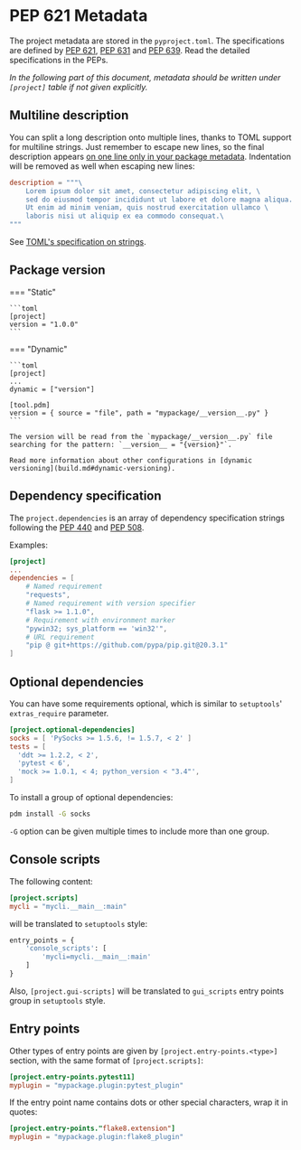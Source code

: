 # PEP 621 Metadata

The project metadata are stored in the `pyproject.toml`. The specifications are defined by [PEP 621], [PEP 631] and [PEP 639]. Read the detailed specifications in the PEPs.

[PEP 621]: https://www.python.org/dev/peps/pep-0621/
[PEP 631]: https://www.python.org/dev/peps/pep-0631/
[PEP 639]: https://www.python.org/dev/peps/pep-0639/

_In the following part of this document, metadata should be written under `[project]` table if not given explicitly._

## Multiline description

You can split a long description onto multiple lines, thanks to TOML support for multiline strings.
Just remember to escape new lines, so the final description appears
[on one line only in your package metadata](https://packaging.python.org/specifications/core-metadata/#summary).
Indentation will be removed as well when escaping new lines:

```toml
description = """\
    Lorem ipsum dolor sit amet, consectetur adipiscing elit, \
    sed do eiusmod tempor incididunt ut labore et dolore magna aliqua. \
    Ut enim ad minim veniam, quis nostrud exercitation ullamco \
    laboris nisi ut aliquip ex ea commodo consequat.\
"""
```

See [TOML's specification on strings](https://toml.io/en/v1.0.0#string).

## Package version

=== "Static"

    ```toml
    [project]
    version = "1.0.0"
    ```

=== "Dynamic"

    ```toml
    [project]
    ...
    dynamic = ["version"]

    [tool.pdm]
    version = { source = "file", path = "mypackage/__version__.py" }
    ```

    The version will be read from the `mypackage/__version__.py` file searching for the pattern: `__version__ = "{version}"`.

    Read more information about other configurations in [dynamic versioning](build.md#dynamic-versioning).

## Dependency specification

The `project.dependencies` is an array of dependency specification strings following the [PEP 440](https://www.python.org/dev/peps/pep-0440/)
and [PEP 508](https://www.python.org/dev/peps/pep-0508/).

Examples:

```toml
[project]
...
dependencies = [
    # Named requirement
    "requests",
    # Named requirement with version specifier
    "flask >= 1.1.0",
    # Requirement with environment marker
    "pywin32; sys_platform == 'win32'",
    # URL requirement
    "pip @ git+https://github.com/pypa/pip.git@20.3.1"
]
```

## Optional dependencies

You can have some requirements optional, which is similar to `setuptools`' `extras_require` parameter.

```toml
[project.optional-dependencies]
socks = [ 'PySocks >= 1.5.6, != 1.5.7, < 2' ]
tests = [
  'ddt >= 1.2.2, < 2',
  'pytest < 6',
  'mock >= 1.0.1, < 4; python_version < "3.4"',
]
```

To install a group of optional dependencies:

```bash
pdm install -G socks
```

`-G` option can be given multiple times to include more than one group.

## Console scripts

The following content:

```toml
[project.scripts]
mycli = "mycli.__main__:main"
```

will be translated to `setuptools` style:

```python
entry_points = {
    'console_scripts': [
        'mycli=mycli.__main__:main'
    ]
}
```

Also, `[project.gui-scripts]` will be translated to `gui_scripts` entry points group in `setuptools` style.

## Entry points

Other types of entry points are given by `[project.entry-points.<type>]` section, with the same
format of `[project.scripts]`:

```toml
[project.entry-points.pytest11]
myplugin = "mypackage.plugin:pytest_plugin"
```

If the entry point name contains dots or other special characters, wrap it in quotes:

```toml
[project.entry-points."flake8.extension"]
myplugin = "mypackage.plugin:flake8_plugin"
```
